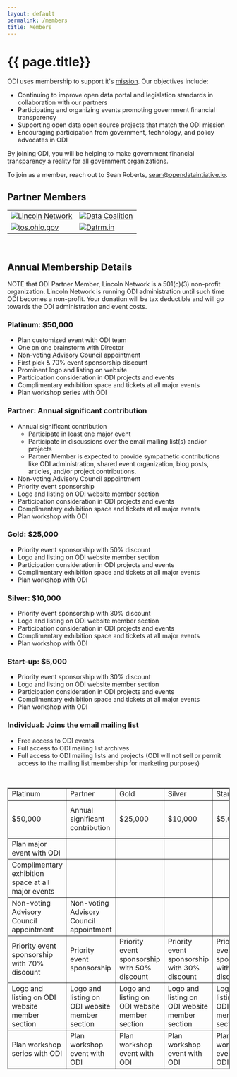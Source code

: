 ```yaml
---
layout: default
permalink: /members
title: Members
---
```

# {{ page.title}}
ODI uses membership to support it's [mission](/about#mission). Our objectives include:

* Continuing to improve open data portal and legislation standards in collaboration with our partners
* Participating and organizing events promoting government financial transparency
* Supporting open data open source projects that match the ODI mission
* Encouraging participation from government, technology, and policy advocates in ODI

By joining ODI, you will be helping to make government financial transparency a reality for all government organizations.

To join as a member, reach out to Sean Roberts, <a target="_blank" href="mailto:sean@opendataintiative.io?subject=Join as a member">sean@opendataintiative.io</a>.

## Partner Members
<!-- two column table to hold partner member icons -->
<table width="100%" align="center" cellpadding="10">
	<tr>	
		<td><a href="http://joinlincoln.org/"><img src="{{'/assets/img/lincoln-network-logo-hat-teal-small.png'}}" alt="Lincoln Network"></a></td>
		<td><a href="https://www.datacoalition.org/"><img src="{{'/assets/img/DataCoalition2016Logo.png'}}" alt="Data Coalition"></a></td>
	</tr>
	<tr>
		<td><a href="http://www.tos.ohio.gov/"><img src="{{'/assets/img/tos-logo.png'}}" alt="tos.ohio.gov"></a></td>
		<td><a href="http://datrm.in/"><img src="{{'/assets/img/datrmin-logo-small.png'}}" alt="Datrm.in"></a></td>
	</tr>
</table><br />

## Annual Membership Details
NOTE that ODI Partner Member, Lincoln Network is a 501(c)(3) non-profit organization. Lincoln Network is running ODI administration until such time ODI becomes a non-profit. Your donation will be tax deductible and will go towards the ODI administration and event costs.

### Platinum: $50,000
* Plan customized event with ODI team
* One on one brainstorm with Director
* Non-voting Advisory Council appointment
* First pick & 70% event sponsorship discount
* Prominent logo and listing on website
* Participation consideration in ODI projects and events
* Complimentary exhibition space and tickets at all major events
* Plan workshop series with ODI

### Partner: Annual significant contribution
* Annual significant contribution
  * Participate in least one major event
  * Participate in discussions over the email mailing list(s) and/or projects
  * Partner Member is expected to provide sympathetic contributions like ODI administration, shared event organization, blog posts, articles, and/or project contributions.
* Non-voting Advisory Council appointment
* Priority event sponsorship
* Logo and listing on ODI website member section
* Participation consideration in ODI projects and events
* Complimentary exhibition space and tickets at all major events
* Plan workshop with ODI

### Gold: $25,000
* Priority event sponsorship with 50% discount
* Logo and listing on ODI website member section
* Participation consideration in ODI projects and events
* Complimentary exhibition space and tickets at all major events
* Plan workshop with ODI

### Silver: $10,000
* Priority event sponsorship with 30% discount
* Logo and listing on ODI website member section
* Participation consideration in ODI projects and events
* Complimentary exhibition space and tickets at all major events
* Plan workshop with ODI

### Start-up: $5,000
* Priority event sponsorship with 30% discount
* Logo and listing on ODI website member section
* Participation consideration in ODI projects and events
* Complimentary exhibition space and tickets at all major events
* Plan workshop with ODI

### Individual: Joins the email mailing list
* Free access to ODI events
* Full access to ODI mailing list archives
* Full access to ODI mailing lists and projects (ODI will not sell or permit access to the mailing list membership for marketing purposes)

<br />
<font size="3">
<table border="1" cellpadding="5">
	<tbody>
		<tr><td>Platinum</td><td>Partner</td><td>Gold</td><td>Silver</td><td>Startup</td><td>Individual</td></tr>
		<tr><td>$50,000</td><td>Annual significant contribution</td><td>$25,000</td><td>$10,000</td><td>$5,000</td><td>Joins the email mailing list</td></tr>
		<tr><td>Plan major event with ODI</td><td></td><td></td><td></td><td></td><td></td></tr>
		<tr><td>Complimentary exhibition space at all major events</td><td></td><td></td><td></td><td></td><td></td></tr>
		<tr><td>Non-voting Advisory Council appointment</td><td>Non-voting Advisory Council appointment</td><td></td><td></td><td></td><td></td></tr>
		<tr><td>Priority event sponsorship with 70% discount</td><td>Priority event sponsorship</td><td>Priority event sponsorship with 50% discount</td><td>Priority event sponsorship with 30% discount</td><td>Priority event sponsorship with 30% discount</td><td>Free access to ODI events</td></tr>
		<tr><td>Logo and listing on ODI website member section</td><td>Logo and listing on ODI website member section</td><td>Logo and listing on ODI website member section</td><td>Logo and listing on ODI website member section</td><td>Logo and listing on ODI website member section</td><td></td></tr>
		<tr><td>Plan workshop series with ODI</td><td>Plan workshop event with ODI</td><td>Plan workshop event with ODI</td><td>Plan workshop event with ODI</td><td>Plan workshop event with ODI</td><td></td></tr>
	</tbody>
</table>
</font>